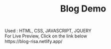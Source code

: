 # <p align="center"> Blog Demo </p>
<br>
Used : HTML, CSS, JAVASCRIPT, JQUERY
<br>
For Live Preview, Click on the link below
<br>
https://blog-risa.netlify.app/
